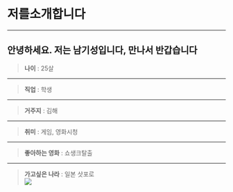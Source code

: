 # 저를소개합니다 
___
**안녕하세요.**
저는 남기성입니다, 만나서 반갑습니다  
---  
>**나이** : 25살  
---  
>**직업** : 학생  
---  
>**거주지** : 김해
---    
>**취미** : 게임, 영화시청 
---   
>**좋아하는 영화** : 쇼생크탈출 
---   
>**가고싶은 나라** : 일본 삿포로  
![](https://a.cdn-hotels.com/gdcs/production135/d521/bba19247-6149-43cf-8357-4ca651715730.jpg)
